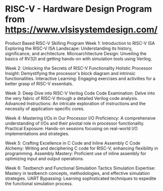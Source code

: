 # RISC-V - Hardware Design Program from https://www.vlsisystemdesign.com/

Product Based RISC-V Skilling Program
Week 1: Introduction to RISC-V ISA
Exploring the RISC-V ISA Landscape: Understanding its history, significance, and architecture.
Microarchitecture Design: Unveiling the basics of RV32I and getting hands-on with simulation tools using Verilog.

Week 2: Unlocking the Secrets of RISC-V Functionality
Holistic Processor Insight: Demystifying the processor's block diagram and intrinsic functionalities.
Interactive Learning: Engaging exercises and activities for a better grasp of RISC-V essentials.

Week 3: Deep Dive into RISC-V Verilog Code
Code Examination: Delve into the very fabric of RISC-V through a detailed Verilog code analysis.
Advanced Instructions: An intricate exploration of instructions and the necessity of application-specific cores.

Week 4: Mastering I/Os in Our Processor
I/O Proficiency: A comprehensive understanding of I/Os and their pivotal role in processor functionality.
Practical Exposure: Hands-on sessions focusing on real-world I/O implementations and strategies.

Week 5: Crafting Excellence in C Code and Inline Assembly
C Code Alchemy: Writing and deciphering C code for RISC-V, enhancing flexibility in programming.
Assembly Mastery: Proficient use of inline assembly for optimizing input and output operations.

Week 6: Testbench and Functional Simulation Tactics
Simulation Expertise: Mastery in testbench concepts, methodologies, and effective simulation strategies.
UART Bypassing: Learning sophisticated techniques to expedite the functional simulation process.

